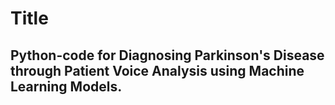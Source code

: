 # Title
## Python-code for Diagnosing Parkinson's Disease through Patient Voice Analysis using Machine Learning Models.
